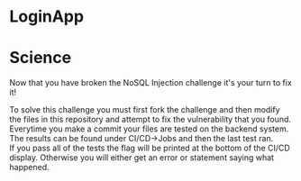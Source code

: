 # LoginApp

# Science


Now that you have broken the NoSQL Injection challenge it's your turn to fix it!  
  
To solve this challenge you must first fork the challenge and then modify the files in this repository and attempt to fix the vulnerability that you found.  
Everytime you make a commit your files are tested on the backend system. The results can be found under CI/CD->Jobs and then the last test ran.  
If you pass all of the tests the flag will be printed at the bottom of the CI/CD display. Otherwise you will either get an error or statement saying what happened.